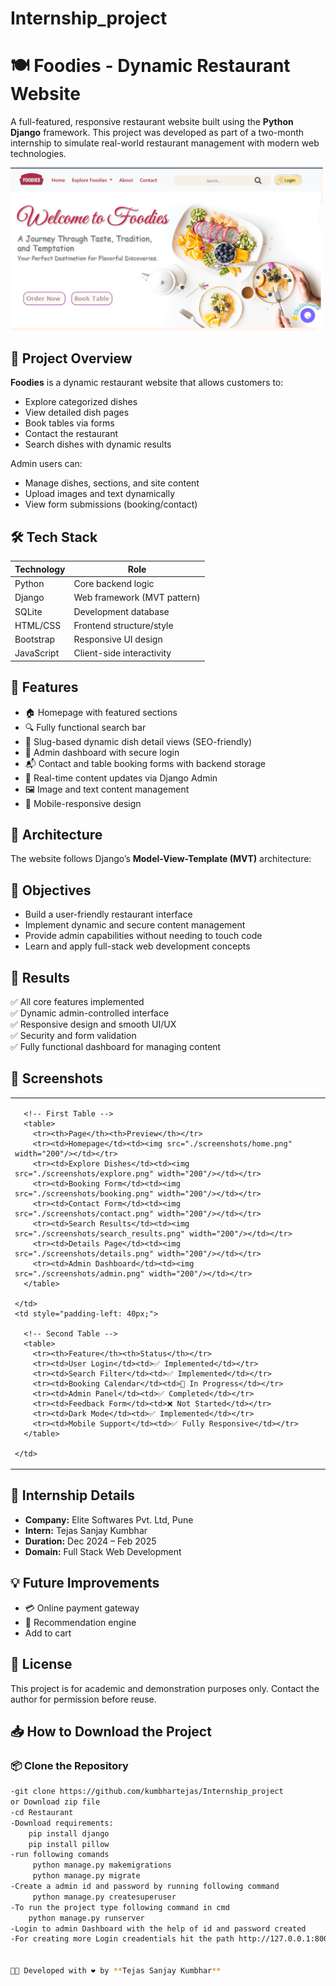 # Internship_project

# 🍽️ Foodies - Dynamic Restaurant Website

A full-featured, responsive restaurant website built using the **Python Django** framework. This project was developed as part of a two-month internship to simulate real-world restaurant management with modern web technologies.

<img src="./screenshots/home.png" alt="Homepage Screenshot" width="500"/>

## 🚀 Project Overview

**Foodies** is a dynamic restaurant website that allows customers to:
- Explore categorized dishes
- View detailed dish pages
- Book tables via forms
- Contact the restaurant
- Search dishes with dynamic results

Admin users can:
- Manage dishes, sections, and site content
- Upload images and text dynamically
- View form submissions (booking/contact)

## 🛠️ Tech Stack

| Technology    | Role                        |   
|---------------|-----------------------------|
| Python        | Core backend logic          |
| Django        | Web framework (MVT pattern) |
| SQLite        | Development database        |
| HTML/CSS      | Frontend structure/style    |
| Bootstrap     | Responsive UI design        |
| JavaScript    | Client-side interactivity   |

## 🧰 Features

- 🏠 Homepage with featured sections
- 🔍 Fully functional search bar
- 📜 Slug-based dynamic dish detail views (SEO-friendly)
- 📇 Admin dashboard with secure login
- 📬 Contact and table booking forms with backend storage
- 🔄 Real-time content updates via Django Admin
- 🖼️ Image and text content management
- 📱 Mobile-responsive design

## 📐 Architecture

The website follows Django’s **Model-View-Template (MVT)** architecture:

## 🎯 Objectives

- Build a user-friendly restaurant interface
- Implement dynamic and secure content management
- Provide admin capabilities without needing to touch code
- Learn and apply full-stack web development concepts

## 🧪 Results

✅ All core features implemented  
✅ Dynamic admin-controlled interface  
✅ Responsive design and smooth UI/UX  
✅ Security and form validation  
✅ Fully functional dashboard for managing content  

## 📸 Screenshots

<table>
  <tr>
    <td>

      <!-- First Table -->
      <table>
        <tr><th>Page</th><th>Preview</th></tr>
        <tr><td>Homepage</td><td><img src="./screenshots/home.png" width="200"/></td></tr>
        <tr><td>Explore Dishes</td><td><img src="./screenshots/explore.png" width="200"/></td></tr>
        <tr><td>Booking Form</td><td><img src="./screenshots/booking.png" width="200"/></td></tr>
        <tr><td>Contact Form</td><td><img src="./screenshots/contact.png" width="200"/></td></tr>
        <tr><td>Search Results</td><td><img src="./screenshots/search_results.png" width="200"/></td></tr>
        <tr><td>Details Page</td><td><img src="./screenshots/details.png" width="200"/></td></tr>
        <tr><td>Admin Dashboard</td><td><img src="./screenshots/admin.png" width="200"/></td></tr>
      </table>

    </td>
    <td style="padding-left: 40px;">

      <!-- Second Table -->
      <table>
        <tr><th>Feature</th><th>Status</th></tr>
        <tr><td>User Login</td><td>✅ Implemented</td></tr>
        <tr><td>Search Filter</td><td>✅ Implemented</td></tr>
        <tr><td>Booking Calendar</td><td>🚧 In Progress</td></tr>
        <tr><td>Admin Panel</td><td>✅ Completed</td></tr>
        <tr><td>Feedback Form</td><td>❌ Not Started</td></tr>
        <tr><td>Dark Mode</td><td>✅ Implemented</td></tr>
        <tr><td>Mobile Support</td><td>✅ Fully Responsive</td></tr>
      </table>

    </td>
  </tr>
</table>




## 🏢 Internship Details

- **Company:** Elite Softwares Pvt. Ltd, Pune  
- **Intern:** Tejas Sanjay Kumbhar  
- **Duration:** Dec 2024 – Feb 2025  
- **Domain:** Full Stack Web Development  

## 💡 Future Improvements

- 💳 Online payment gateway
- 🤖 Recommendation engine
- Add to cart 

## 📜 License

This project is for academic and demonstration purposes only. Contact the author for permission before reuse.

## 📥 How to Download the Project

### 📦 Clone the Repository

```bash
-git clone https://github.com/kumbhartejas/Internship_project
or Download zip file
-cd Restaurant
-Download requirements:
    pip install django
    pip install pillow
-run following comands
     python manage.py makemigrations
     python manage.py migrate
-Create a admin id and password by running following command
     python manage.py createsuperuser
-To run the project type following command in cmd
    python manage.py runserver
-Login to admin Dashboard with the help of id and password created
-For creating more Login creadentials hit the path http://127.0.0.1:8000/admin/ and create new user


🧑‍💻 Developed with ❤️ by **Tejas Sanjay Kumbhar**



